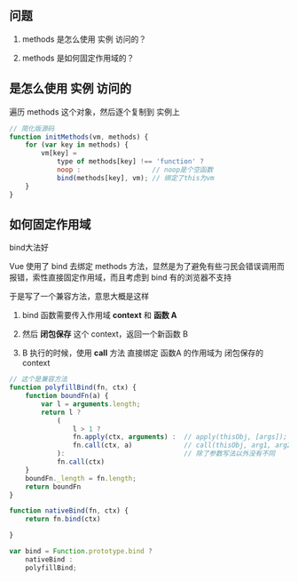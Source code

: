 ## 问题

1. methods 是怎么使用 实例 访问的？

2. methods 是如何固定作用域的？

## 是怎么使用 实例 访问的

遍历 methods 这个对象，然后逐个复制到 实例上

```js
// 简化版源码
function initMethods(vm, methods) {    
    for (var key in methods) {
        vm[key] = 
            type of methods[key] !== 'function' ? 
            noop :                  // noop是个空函数
            bind(methods[key], vm); // 绑定了this为vm
    }
}
```

## 如何固定作用域

bind大法好

Vue 使用了 bind 去绑定 methods 方法，显然是为了避免有些刁民会错误调用而报错，索性直接固定作用域，而且考虑到 bind 有的浏览器不支持

于是写了一个兼容方法，意思大概是这样

1. bind 函数需要传入作用域 **context** 和 **函数 A**

2. 然后 **闭包保存** 这个 context，返回一个新函数 B

3. B 执行的时候，使用 **call** 方法 直接绑定 函数A 的作用域为 闭包保存的 context

```js
// 这个是兼容方法
function polyfillBind(fn, ctx) {    
    function boundFn(a) {        
        var l = arguments.length;        
        return l ?
            (
                l > 1 ?
                fn.apply(ctx, arguments) :  // apply(thisObj, [args]);
                fn.call(ctx, a)             // call(thisObj, arg1, arg2, arg3, arg4)
            ):                              // 除了参数写法以外没有不同
            fn.call(ctx)
    }
    boundFn._length = fn.length;    
    return boundFn
}

function nativeBind(fn, ctx) {    
    return fn.bind(ctx)

}

var bind = Function.prototype.bind ?
    nativeBind :
    polyfillBind;
```

